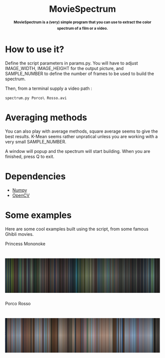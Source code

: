<h1 align="center">
    MovieSpectrum
</h1>
<p align="center">
<sup>
<b>MovieSpectrum is a (very) simple program that you can use to extract the color spectrum of a film or a video.</b>
</sup>
</p>

# How to use it?
Define the script parameters in params.py.
You will have to adjust IMAGE_WIDTH, IMAGE_HEIGHT for the output picture, and SAMPLE_NUMBER to define the number of frames to be used to build the spectrum.

Then, from a terminal supply a video path :

    spectrum.py Porco\ Rosso.avi

# Averaging methods
You can also play with average methods, square average seems to give the best results.
K-Mean seems rather unpratical unless you are working with a very small SAMPLE_NUMBER.

A window will popup and the spectrum will start building. When you are finished, press Q to exit.

# Dependencies
* <a href="https://github.com/numpy/numpy">Numpy</a>
* <a href="https://github.com/opencv/opencv">OpenCV</a>

# Some examples
Here are some cool examples built using the script, from some famous Ghibli movies.

Princess Mononoke

<h1 align="center">
    <img src="examples/mononoke.png">
</h1>

Porco Rosso

<h1 align="center">
    <img src="examples/porco_rosso.png">
</h1>
